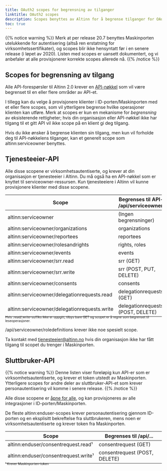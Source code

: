 ```yaml
---
title: OAuth2 scopes for begrensning av tilganger
linktitle: OAuth2 scopes
description: Scopes benyttes av Altinn for å begrense tilganger for OAuth2-klienter.
toc: true
---
```



{{% notice warning  %}}
Merk at per release 20.7 benyttes Maskinporten utelukkende for autentisering (altså ren erstatning for virksomhetssertifikater),
og scopes blir ikke hensyntatt før i en senere release (i løpet av 2020).
Listen med scopes er uansett dokumentert, og vi anbefaler at alle provisjonerer korrekte scopes allerede nå.
{{% /notice %}}

## Scopes for begrensning av tilgang

Alle API-forespørsler til Altinn 2.0 krever en [API-nøkkel](https://digdir.apps.altinn.no/digdir/be-om-api-nokkel/) som vil være begrenset til en eller flere områder av API-et. 

I tillegg kan du velge å provisjonere klienter i ID-porten/Maskinporten med et eller flere scopes, som vil ytterligere begrense hvilke operasjoner klienten kan utføre.
Merk at scopes er kun en mekanisme for _begrensning_ av eksisterende rettigheter; hvis din organisasjon eller API-nøkkel
ikke har tilgang til et gitt API vil ikke scope på en klient gi deg tilgang.

Hvis du ikke ønsker å begrense klienten sin tilgang, men kun vil forholde deg til API-nøkkelens tilganger, kan et generelt scope som altinn:serviceowner benyttes.

## Tjenesteeier-API

Alle disse scopene er virksomhetsautentiserte, og krever at din organisasjon er tjenesteeier i Altinn.
Du må også ha en API-nøkkel som er knyttet til serviceowner-ressursen. Kun tjenesteeiere i Altinn vil kunne provisjonere klienter med disse scopene. 

| Scope                                        | Begrenses til API-et /api/serviceowner/... |
| -------------------------------------------- | ------------------------------------------ |
| altinn:serviceowner                          | (Ingen begrensninger)                      |
| altinn:serviceowner/organizations            | organizations                              |
| altinn:serviceowner/reportees                | reportees                                  |
| altinn:serviceowner/rolesandrights           | rights, roles                              |
| altinn:serviceowner/events                   | events                                     |
| altinn:serviceowner/srr.read                 | srr (GET)                                  |
| altinn:serviceowner/srr.write                | srr (POST, PUT, DELETE)                    |
| altinn:serviceowner/consents                 | consents                                   |
| altinn:serviceowner/delegationrequests.read  | delegationrequests (GET)                   |
| altinn:serviceowner/delegationrequests.write | delegationrequests (POST, DELETE)          |

<p style="font-size: 74%; margin-top: -2em;">
Hvis .read/.write-suffiks ikke er oppgitt, tilbys bare GET og scopet er å regne som begrenset til leseoperasjoner.

/api/serviceowner/roledefinitions krever ikke noe spesielt scope.
</p>


Ta kontakt med [tjenesteeier@altinn.no](mailto:tjenesteeier@altinn.no?subject=Tilgang%20til%20tjenesteierscope%20i%20Maskinporten)
hvis din organisasjon ikke har fått tilgang til scopet du trenger i Maskinporten.

## Sluttbruker-API

{{% notice warning  %}}
Denne listen viser foreløpig kun API-er som er virksomhetsautentiserte, og krever et token utstedt av Maskinporten.
Ytterligere scopes for andre deler av sluttbruker-API-et som krever personautentisering vil komme i senere release.
{{% /notice %}}

Alle disse scopene er [åpne for alle](https://difi.github.io/felleslosninger/oidc_api_admin_maskinporten.html#whitelisting-av-tilgang),
og kan provisjoneres av alle integrasjoner i ID-porten/Maskinporten.

De fleste altinn:enduser-scopes krever personautentisering gjennom ID-porten og en eksplisitt bekreftelse fra sluttbrukeren,
mens noen er virksomhetsautentiserte og krever token fra Maskinporten.

| Scope                                | Begrenses til /api/...        |
| ------------------------------------ | ----------------------------- |
| altinn:enduser/consentrequest.read¹  | consentrequest (GET)          |
| altinn:enduser/consentrequest.write¹ | consentrequest (POST, DELETE) |
<p style="font-size: 74%; margin-top: -2em;">
¹ Krever Maskinporten-token
</p>

<!--
/api/authentication, /api/roledefinitions, /api/metadata krever ikke noe spesielt scope
/api/organizations er deprecated og krever ikke noe spesielt scope.

|altinn:enduser                                  |Generelt scope, ingen begrensninger utover API-key
|altinn:enduser/tokens.read                      |Leseoperasjoner (GET) på /api/token
|altinn:enduser/tokens.write                     |Leseoperasjoner (POST, DELETE) på /api/token
|altinn:enduser/rolesandrights.read              |Leseoperasjoner (GET) på /api/{who}/roles og /api/{who}/rights
|altinn:enduser/rolesandrights.write             |Skriveoperasjoner (DELETE) på /api/{who}/roles og /api/{who}/rights
|altinn:enduser/reportees                        |/api/reportees. Inkluderer også POST /reportees/reporteeconversion
|altinn:enduser/profiles.read                    |Leseoperasjoner (GET) på /api/{org}/profile og /api/my/profile
|altinn:enduser/profiles.write                   |Skriveoperasjoner (POST,DELETE) på /api/{org}/profile
|altinn:enduser/lookup                           |/api/{who}/lookup)
|altinn:enduser/messages                         |kun GET /api/{who}/messages, altså kun liste, ikke enkeltelementer
|altinn:enduser/instances.read                   |Leseoperasjoner (GET) på /api/{who}/messages/{messageId}, /api/{who}/attachments, /api/{who}/forms
|altinn:enduser/instances.write                  |Skriveoperasjoner (POST,PUT,DELETE) på /api/{who}/messages, /api/{who}/attachments, /api/{who}/forms
|altinn:enduser/delegations.read                 |Leseoperasjoner (GET) på /api/{who}/delegations
|altinn:enduser/delegations.write                |Skriveoperasjoner (POST,DELETE) på /api/{who}/delegations
|altinn:enduser/brokerservice                    |/api/brokerservice
-->
